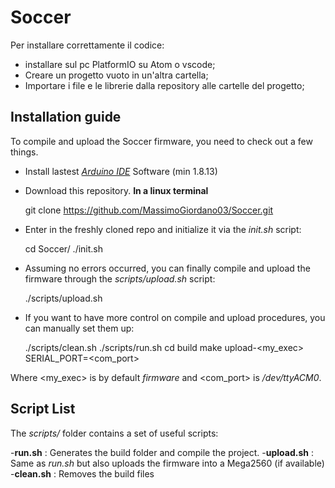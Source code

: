 # Soccer

Per installare correttamente il codice: 
- installare sul pc PlatformIO su Atom o vscode;
- Creare un progetto vuoto in un'altra cartella;
- Importare i file e le librerie dalla repository alle cartelle del progetto;

## Installation guide
To compile and upload the Soccer firmware, you need to check out a few things.

- Install lastest [_Arduino IDE_](https://www.arduino.cc/en/Main/Software) Software (min 1.8.13) 
- Download this repository. __In a linux terminal__

	git clone https://github.com/MassimoGiordano03/Soccer.git
	

- Enter in the freshly cloned repo and initialize it via the _init.sh_ script:
	
	cd Soccer/
	./init.sh

- Assuming no errors occurred, you can finally compile and upload the firmware through the _scripts/upload.sh_ script:

	./scripts/upload.sh

- If you want to have more control on compile and upload procedures, you can manually set them up:

	./scripts/clean.sh
	./scripts/run.sh
	cd build
	make upload-<my_exec> SERIAL_PORT=<com_port>
	
Where <my_exec> is by default _firmware_ and <com_port> is _/dev/ttyACM0_.

## Script List
The _scripts/_ folder contains a set of useful scripts:

-__run.sh__ : Generates the build folder and compile the project.
-__upload.sh__ : Same as _run.sh_ but also uploads the firmware into a Mega2560 (if available)
-__clean.sh__ : Removes the build files
